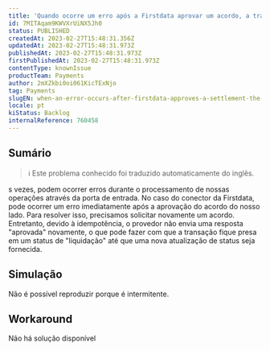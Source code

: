 ```yaml
---
title: 'Quando ocorre um erro após a Firstdata aprovar um acordo, a transação não pode ser concluída.'
id: 7MITAqam9KWVXrUiNX5Jh0
status: PUBLISHED
createdAt: 2023-02-27T15:48:31.356Z
updatedAt: 2023-02-27T15:48:31.973Z
publishedAt: 2023-02-27T15:48:31.973Z
firstPublishedAt: 2023-02-27T15:48:31.973Z
contentType: knownIssue
productTeam: Payments
author: 2mXZkbi0oi061KicTExNjo
tag: Payments
slugEN: when-an-error-occurs-after-firstdata-approves-a-settlement-the-transaction-cannot-be-completed
locale: pt
kiStatus: Backlog
internalReference: 760458
---
```


## Sumário

>ℹ️ Este problema conhecido foi traduzido automaticamente do inglês.


s vezes, podem ocorrer erros durante o processamento de nossas operações através da porta de entrada. No caso do conector da Firstdata, pode ocorrer um erro imediatamente após a aprovação do acordo do nosso lado. Para resolver isso, precisamos solicitar novamente um acordo. Entretanto, devido à idempotência, o provedor não envia uma resposta "aprovada" novamente, o que pode fazer com que a transação fique presa em um status de "liquidação" até que uma nova atualização de status seja fornecida.


##

## Simulação


Não é possível reproduzir porque é intermitente.


##

## Workaround


Não há solução disponível





